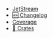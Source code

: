 - [ JetStream](0intro.md)
- [ 🆕 Changelog](CHANGELOG.md)
- [ Coverage](coverage.md)
- [ 🦀 Crates](crates.md)
